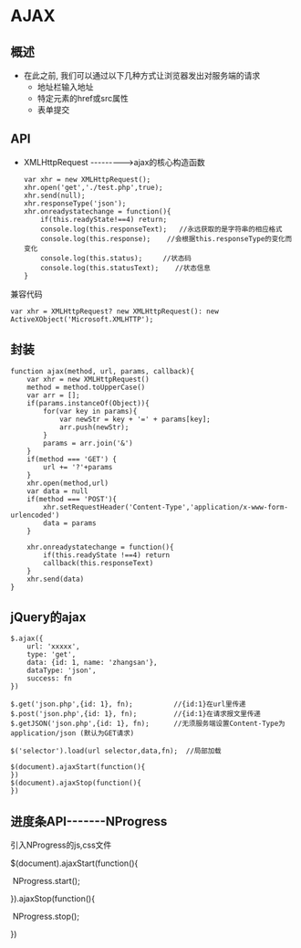 # AJAX

## 概述

- 在此之前, 我们可以通过以下几种方式让浏览器发出对服务端的请求
  - 地址栏输入地址
  - 特定元素的href或src属性
  - 表单提交

## API

- XMLHttpRequest --------->ajax的核心构造函数

  ```
  var xhr = new XMLHttpRequest();
  xhr.open('get','./test.php',true);
  xhr.send(null);
  xhr.responseType('json');
  xhr.onreadystatechange = function(){
      if(this.readyState!==4) return;
      console.log(this.responseText);   //永远获取的是字符串的相应格式
      console.log(this.response);    //会根据this.responseType的变化而变化
      console.log(this.status);     //状态码
      console.log(this.statusText);    //状态信息
  }
  ```

兼容代码

```
var xhr = XMLHttpRequest? new XMLHttpRequest(): new ActiveXObject('Microsoft.XMLHTTP');
```



## 封装

```
function ajax(method, url, params, callback){
    var xhr = new XMLHttpRequest()
    method = method.toUpperCase()
    var arr = [];
    if(params.instanceOf(Object)){
        for(var key in params){
            var newStr = key + '=' + params[key];
            arr.push(newStr);
        }
        params = arr.join('&')
    }
    if(method === 'GET') {
        url += '?'+params
    }
    xhr.open(method,url)
    var data = null
    if(method === 'POST'){
        xhr.setRequestHeader('Content-Type','application/x-www-form-urlencoded')
        data = params
    }
    
    xhr.onreadystatechange = function(){
        if(this.readyState !==4) return
        callback(this.responseText)
    }
    xhr.send(data)   
}
```

## jQuery的ajax

```
$.ajax({
	url: 'xxxxx',
    type: 'get',
    data: {id: 1, name: 'zhangsan'},
    dataType: 'json',
    success: fn
})

$.get('json.php',{id: 1}, fn);          //{id:1}在url里传递
$.post('json.php',{id: 1}, fn);         //{id:1}在请求报文里传递
$.getJSON('json.php',{id: 1}, fn);      //无须服务端设置Content-Type为application/json (默认为GET请求)

$('selector').load(url selector,data,fn);  //局部加载

$(document).ajaxStart(function(){
})
$(document).ajaxStop(function(){
})
```



## 进度条API-------NProgress

引入NProgress的js,css文件

$(document).ajaxStart(function(){

​	NProgress.start();

}).ajaxStop(function(){

​	NProgress.stop();

})